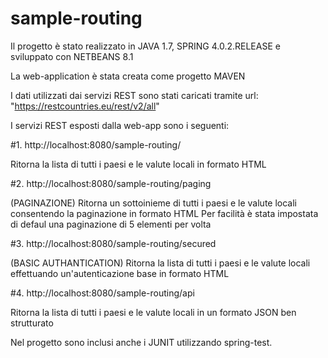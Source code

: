 # sample-routing

Il progetto è stato realizzato in JAVA 1.7, SPRING 4.0.2.RELEASE e sviluppato con NETBEANS 8.1

La web-application è stata creata come progetto MAVEN 

I dati utilizzati dai servizi REST sono stati caricati tramite url: "https://restcountries.eu/rest/v2/all"

I servizi REST esposti dalla web-app sono i seguenti:

#1. http://localhost:8080/sample-routing/

Ritorna la lista di tutti i paesi e le valute locali in formato HTML

#2. http://localhost:8080/sample-routing/paging

(PAGINAZIONE) Ritorna un sottoinieme di tutti i paesi e le valute locali consentendo la paginazione in formato HTML
Per facilità è stata impostata di defaul una paginazione di 5 elementi per volta

#3. http://localhost:8080/sample-routing/secured

(BASIC AUTHANTICATION) Ritorna la lista di tutti i paesi e le valute locali effettuando un'autenticazione base in formato HTML

#4. http://localhost:8080/sample-routing/api

Ritorna la lista di tutti i paesi e le valute locali in un formato JSON ben strutturato

Nel progetto sono inclusi anche i JUNIT utilizzando spring-test.
